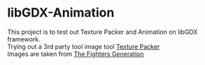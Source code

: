 libGDX-Animation
================
This project is to test out Texture Packer and Animation on libGDX framework.<br>
Trying out a 3rd party tool image tool <a href="https://www.codeandweb.com/texturepacker">Texture Packer</a><br>
Images are taken from <a href="http://www.fightersgeneration.com/">The Fighters Generation</a>

